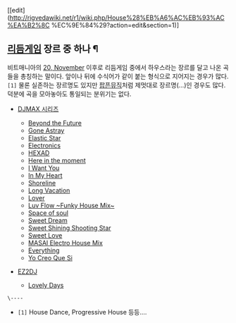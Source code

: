 [[edit](http://rigvedawiki.net/r1/wiki.php/House%28%EB%A6%AC%EB%93%AC%EA%B2%8C
%EC%9E%84%29?action=edit&section=1)]

## [리듬게임](%EB%A6%AC%EB%93%AC%EA%B2%8C%EC%9E%84.md) 장르 중 하나 ¶

비트매니아의 [20, November](20%2C%20November.md) 이후로 리듬게임 중에서 하우스라는 장르를 달고 나온 곡들을
총칭하는 말이다. 앞이나 뒤에 수식어가 같이 붙는 형식으로 지어지는 경우가 많다.`[1]` 물론 실존하는 장르명도 있지만
[팝픈뮤직](%ED%8C%9D%ED%94%88%EB%AE%A4%EC%A7%81.md)처럼 제멋대로 장르명(...)인 경우도 많다.
덕분에 곡을 모아놓아도 통일되는 분위기는 없다.

  

  * [DJMAX 시리즈](DJMAX%20%EC%8B%9C%EB%A6%AC%EC%A6%88.md)  

    * [Beyond the Future](Beyond%20the%20Future.md)
    * [Gone Astray](Gone%20Astray.md)
    * [Elastic Star](Elastic%20Star.md)
    * [Electronics](Electronics.md)
    * [HEXAD](HEXAD.md)
    * [Here in the moment](Here%20in%20the%20moment.md)
    * [I Want You](I%20Want%20You.md)
    * [In My Heart](In%20My%20Heart.md)
    * [Shoreline](Shoreline.md)
    * [Long Vacation](Long%20Vacation.md)
    * [Lover](Lover.md)
    * [Luv Flow ~Funky House Mix~](Luv%20Flow.md)
    * [Space of soul](Space%20of%20soul.md)
    * [Sweet Dream](Sweet%20Dream.md)
    * [Sweet Shining Shooting Star](Sweet%20Shining%20Shooting%20Star.md)
    * [Sweet Love](Sweet%20Love.md)
    * [MASAI Electro House Mix](MASAI%28DJMAX%29.md)
    * [Everything](Everything.md)
    * [Yo Creo Que Si](Yo%20Creo%20Que%20Si.md)  

  * [EZ2DJ](EZ2DJ.md)  

    * [Lovely Days](Lovely%20Days.md)  

`\----`

  * `[1]` House Dance, Progressive House 등등....

